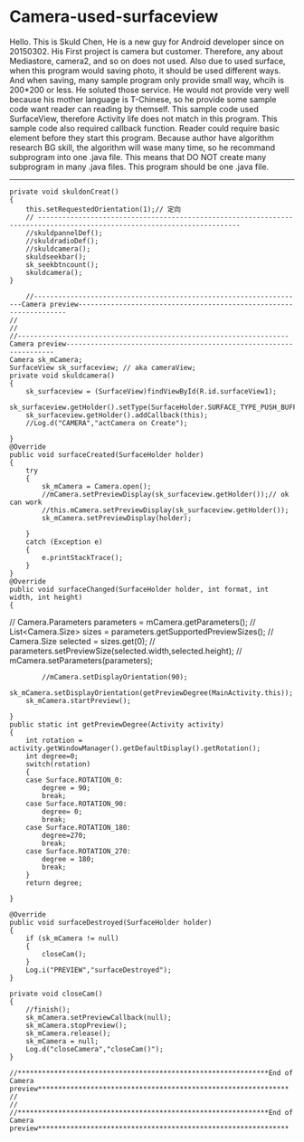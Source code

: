 # Camera-used-surfaceview
Hello.
This is Skuld Chen, He is a new guy for Android developer since on 20150302. 
His First project is camera but customer. Therefore, any about Mediastore, camera2, and so on does not used.
Also due to used surface, when this program would saving photo, it should be used different ways.
And when saving, many sample program only provide small way, whcih is 200*200 or less.
He soluted those service. 
He would not provide very well because his mother language is T-Chinese, so he provide some sample code
want reader can reading by themself. 
This sample code used SurfaceView, therefore Activity life does not match in this program.
This sample code also required callback function.
Reader could require basic element before they start this program.
Because author have algorithm research BG skill, the algorithm will wase many time, so he recommand subprogram into one .java file. 
This means that DO NOT create many subprogram in many .java files. 
This program should be one .java file.


----------------------------------------------------------------------------------------------------------------------------

	private void skuldonCreat()
	{
		this.setRequestedOrientation(1);// 定向
		// ------------------------------------------------------------------------------------------------------------------------
		//skuldpannelDef();
        //skuldradioDef();                
        //skuldcamera();        
        skuldseekbar();
        sk_seekbtncount();
        skuldcamera(); 
	}
	
	    //-------------------------------------------------------------------Camera preview-------------------------------------------------------------------
    //
    //
    //-------------------------------------------------------------------Camera preview-------------------------------------------------------------------
    Camera sk_mCamera;
    SurfaceView sk_surfaceview; // aka cameraView;
	private void skuldcamera()
	{
		sk_surfaceview = (SurfaceView)findViewById(R.id.surfaceView1);
		sk_surfaceview.getHolder().setType(SurfaceHolder.SURFACE_TYPE_PUSH_BUFFERS);
		sk_surfaceview.getHolder().addCallback(this);
	    //Log.d("CAMERA","actCamera on Create");
    
	}
	@Override
	public void surfaceCreated(SurfaceHolder holder)
	{ 		    		
		try
		{
			sk_mCamera = Camera.open();
		    //mCamera.setPreviewDisplay(sk_surfaceview.getHolder());// ok can work			
		    //this.mCamera.setPreviewDisplay(sk_surfaceview.getHolder());
			sk_mCamera.setPreviewDisplay(holder);
			
		}
    	catch (Exception e)
    	{
    	    e.printStackTrace();
    	}	    	
	}
    @Override
    public void surfaceChanged(SurfaceHolder holder, int format, int width, int height)
    {
//	        Camera.Parameters parameters = mCamera.getParameters();
//	        List<Camera.Size> sizes = parameters.getSupportedPreviewSizes();
//	        Camera.Size selected = sizes.get(0);
//	        parameters.setPreviewSize(selected.width,selected.height);
//	        mCamera.setParameters(parameters);

	        //mCamera.setDisplayOrientation(90); 
    	sk_mCamera.setDisplayOrientation(getPreviewDegree(MainActivity.this));	        
    	sk_mCamera.startPreview();
	    
	}
    public static int getPreviewDegree(Activity activity)
    {
    	int rotation = activity.getWindowManager().getDefaultDisplay().getRotation();
    	int degree=0;
    	switch(rotation)
    	{
    	case Surface.ROTATION_0:
    		degree = 90;
    		break;
    	case Surface.ROTATION_90:
    		degree= 0;
    		break;
	    case Surface.ROTATION_180:
	        degree=270;
	    	break;
	    case Surface.ROTATION_270:
	        degree = 180;
	        break;
	    }
	    return degree;
	    
	}
	
    @Override
	public void surfaceDestroyed(SurfaceHolder holder) 
	{
    	if (sk_mCamera != null)    		
    	{
    		closeCam();
    	}
    	Log.i("PREVIEW","surfaceDestroyed");
    }
	    
	private void closeCam()
	{	
	    //finish();
		sk_mCamera.setPreviewCallback(null);
		sk_mCamera.stopPreview();
		sk_mCamera.release();
		sk_mCamera = null;	       
	    Log.d("closeCamera","closeCam()");
	}
       
    //**************************************************************End of Camera preview**************************************************************
	//
    //
    //**************************************************************End of Camera preview**************************************************************
 

